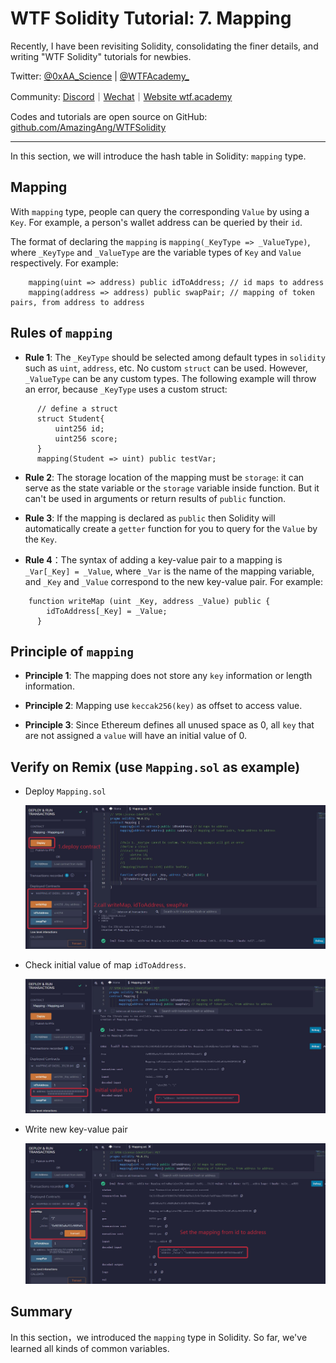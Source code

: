 # WTF Solidity Tutorial: 7. Mapping

Recently, I have been revisiting Solidity, consolidating the finer details, and writing "WTF Solidity" tutorials for newbies. 

Twitter: [@0xAA_Science](https://twitter.com/0xAA_Science) | [@WTFAcademy_](https://twitter.com/WTFAcademy_)

Community: [Discord](https://discord.gg/5akcruXrsk)｜[Wechat](https://docs.google.com/forms/d/e/1FAIpQLSe4KGT8Sh6sJ7hedQRuIYirOoZK_85miz3dw7vA1-YjodgJ-A/viewform?usp=sf_link)｜[Website wtf.academy](https://wtf.academy)

Codes and tutorials are open source on GitHub: [github.com/AmazingAng/WTFSolidity](https://github.com/AmazingAng/WTFSolidity)


-----

In this section, we will introduce the hash table in Solidity: `mapping` type.

## Mapping

With `mapping` type, people can query the corresponding `Value` by using a `Key`. For example, a person's wallet address can be queried by their `id`.

The format of declaring the `mapping` is `mapping(_KeyType => _ValueType)`, where `_KeyType` and `_ValueType` are the variable types of `Key` and `Value` respectively. For example:

```solidity
    mapping(uint => address) public idToAddress; // id maps to address
    mapping(address => address) public swapPair; // mapping of token pairs, from address to address
```

## Rules of `mapping`

- **Rule 1**: The `_KeyType` should be selected among default types in `solidity` such as ` uint `, `address`, etc. No custom `struct` can be used. However, `_ValueType` can be any custom types. The following example will throw an error, because `_KeyType` uses a custom struct:

```solidity
      // define a struct
      struct Student{
          uint256 id;
          uint256 score;
      }
      mapping(Student => uint) public testVar;
```

- **Rule 2**: The storage location of the mapping must be `storage`: it can serve as the state variable or the `storage` variable inside function. But it can't be used in arguments or return results of `public` function.

- **Rule 3**: If the mapping is declared as `public` then Solidity will automatically create a `getter` function for you to query for the `Value` by the `Key`.

- **Rule 4**：The syntax of adding a key-value pair to a mapping is `_Var[_Key] = _Value`, where `_Var` is the name of the mapping variable, and `_Key` and `_Value` correspond to the new key-value pair. For example:

```solidity
    function writeMap (uint _Key, address _Value) public {
        idToAddress[_Key] = _Value;
      }
```

## Principle of `mapping`

- **Principle 1**: The mapping does not store any `key` information or length information.

- **Principle 2**: Mapping use `keccak256(key)` as offset to access value.

- **Principle 3**: Since Ethereum defines all unused space as 0, all `key` that are not assigned a `value` will have an initial value of 0.

## Verify on Remix (use `Mapping.sol` as example)

- Deploy `Mapping.sol`

    ![7-1_en](./img/7-1_en.png)

- Check initial value of map `idToAddress`.

    ![7-2_en](./img/7-2_en.png)

- Write new key-value pair

    ![7-3_en](./img/7-3_en.png)



## Summary

In this section，we introduced the `mapping` type in Solidity. So far, we've learned all kinds of common variables.
